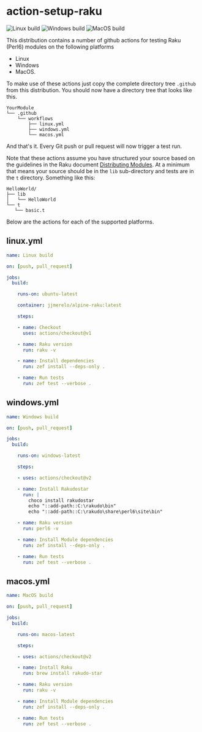 # action-setup-raku

![Linux build](https://github.com/pmqs/action-raku-test/workflows/Linux%20build/badge.svg)
![Windows build](https://github.com/pmqs/action-raku-test/workflows/Windows%20build/badge.svg)
![MacOS build](https://github.com/pmqs/action-raku-test/workflows/MacOS%20build/badge.svg)

This distribution contains a number of github actions for testing Raku (Perl6) modules on the following platforms

* Linux
* Windows
* MacOS.



To make use of these actions just copy the complete directory tree `.github` from this distribution.
You should now have a directory tree that looks like this.


```
YourModule
└── .github
    └── workflows
        ├── linux.yml
        ├── windows.yml
        └── macos.yml

```

And that's it. Every Git push or pull request will now trigger a test run.


Note that these actions assume you have structured your source based on the guidelines in the Raku document [Distributing Modules](https://docs.raku.org/language/modules#Distributing_modules). At a minimum that means your source should be in the `lib` sub-directory and tests are in the `t` directory. Something like this:

 ```
HelloWorld/
├── lib
│   └── HelloWorld
└── t
    └── basic.t
```


Below are the actions for each of the supported platforms.

## linux.yml

```yaml
name: Linux build

on: [push, pull_request]

jobs:
  build:

    runs-on: ubuntu-latest

    container: jjmerelo/alpine-raku:latest

    steps:

    - name: Checkout
      uses: actions/checkout@v1

    - name: Raku version
      run: raku -v

    - name: Install dependencies
      run: zef install --deps-only .

    - name: Run tests
      run: zef test --verbose .
```

## windows.yml

```yaml
name: Windows build

on: [push, pull_request]

jobs:
  build:

    runs-on: windows-latest

    steps:

    - uses: actions/checkout@v2

    - name: Install Rakudostar
      run: |
        choco install rakudostar
        echo "::add-path::C:\rakudo\bin"
        echo "::add-path::C:\rakudo\share\perl6\site\bin"

    - name: Raku version
      run: perl6 -v

    - name: Install Module dependencies
      run: zef install --deps-only .

    - name: Run tests
      run: zef test --verbose .
```

## macos.yml

```yaml
name: MacOS build

on: [push, pull_request]

jobs:
  build:

    runs-on: macos-latest

    steps:

    - uses: actions/checkout@v2

    - name: Install Raku
      run: brew install rakudo-star

    - name: Raku version
      run: raku -v

    - name: Install Module dependencies
      run: zef install --deps-only .

    - name: Run tests
      run: zef test --verbose .
```
